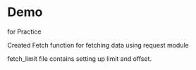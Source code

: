 # Demo
for Practice 

Created Fetch function for fetching data using request module

fetch_limit file contains setting up limit and offset.

